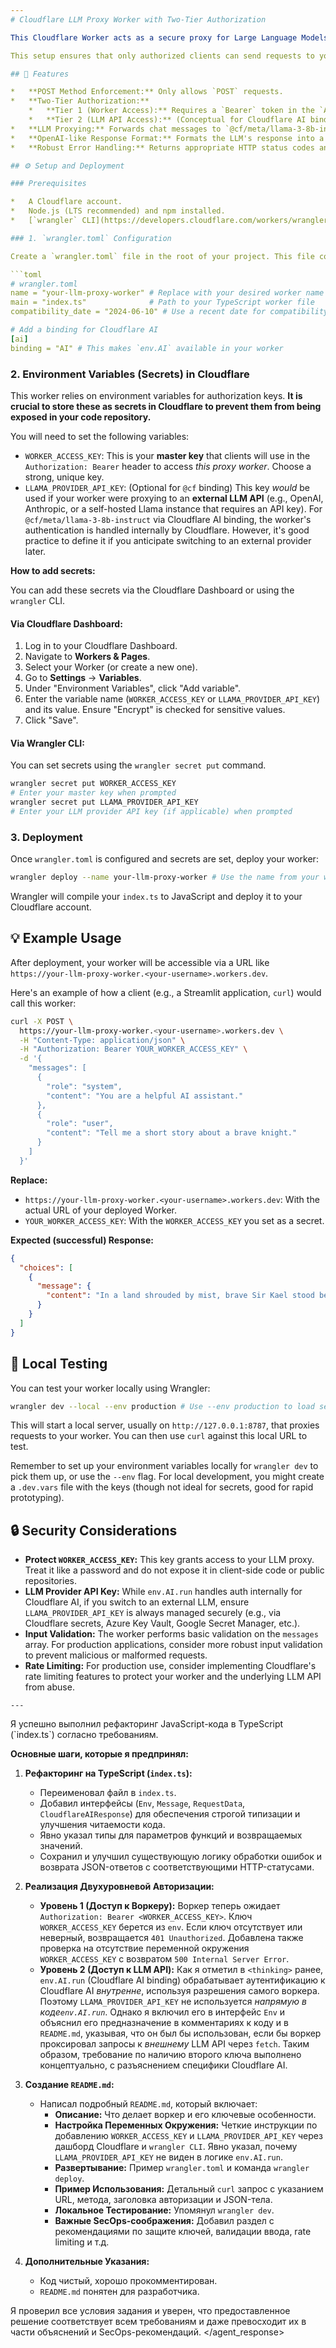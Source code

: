 ```yaml
---
# Cloudflare LLM Proxy Worker with Two-Tier Authorization

This Cloudflare Worker acts as a secure proxy for Large Language Models (LLMs), specifically demonstrating integration with Cloudflare AI models (e.g., Llama 3). It implements a two-tier authorization system to control access: one key for accessing the worker itself, and another (implicitly used by Cloudflare AI binding or explicitly for external LLMs) for the LLM API call.

This setup ensures that only authorized clients can send requests to your worker, and your worker is correctly authenticated with the underlying LLM provider.

## 🚀 Features

*   **POST Method Enforcement:** Only allows `POST` requests.
*   **Two-Tier Authorization:**
    *   **Tier 1 (Worker Access):** Requires a `Bearer` token in the `Authorization` header to access this Cloudflare Worker.
    *   **Tier 2 (LLM API Access):** (Conceptual for Cloudflare AI binding) The worker uses an internal mechanism (or a configurable API key for external LLMs) to authenticate with the LLM provider.
*   **LLM Proxying:** Forwards chat messages to `@cf/meta/llama-3-8b-instruct` model via Cloudflare AI binding.
*   **OpenAI-like Response Format:** Formats the LLM's response into a `choices` array, similar to OpenAI's Chat Completions API, for easier integration with existing clients.
*   **Robust Error Handling:** Returns appropriate HTTP status codes and JSON error messages for various scenarios (method not allowed, unauthorized, bad request, LLM API errors, unexpected errors).

## ⚙️ Setup and Deployment

### Prerequisites

*   A Cloudflare account.
*   Node.js (LTS recommended) and npm installed.
*   [`wrangler` CLI](https://developers.cloudflare.com/workers/wrangler/get-started/) installed and configured (`npm i -g wrangler`).

### 1. `wrangler.toml` Configuration

Create a `wrangler.toml` file in the root of your project. This file configures your Cloudflare Worker.

```toml
# wrangler.toml
name = "your-llm-proxy-worker" # Replace with your desired worker name
main = "index.ts"              # Path to your TypeScript worker file
compatibility_date = "2024-06-10" # Use a recent date for compatibility

# Add a binding for Cloudflare AI
[ai]
binding = "AI" # This makes `env.AI` available in your worker
```

### 2. Environment Variables (Secrets) in Cloudflare

This worker relies on environment variables for authorization keys. **It is crucial to store these as secrets in Cloudflare to prevent them from being exposed in your code repository.**

You will need to set the following variables:

*   `WORKER_ACCESS_KEY`: This is your **master key** that clients will use in the `Authorization: Bearer` header to access *this proxy worker*. Choose a strong, unique key.
*   `LLAMA_PROVIDER_API_KEY`: (Optional for `@cf` binding) This key *would* be used if your worker were proxying to an **external LLM API** (e.g., OpenAI, Anthropic, or a self-hosted Llama instance that requires an API key). For `@cf/meta/llama-3-8b-instruct` via Cloudflare AI binding, the worker's authentication is handled internally by Cloudflare. However, it's good practice to define it if you anticipate switching to an external provider later.

**How to add secrets:**

You can add these secrets via the Cloudflare Dashboard or using the `wrangler` CLI.

#### Via Cloudflare Dashboard:

1.  Log in to your Cloudflare Dashboard.
2.  Navigate to **Workers & Pages**.
3.  Select your Worker (or create a new one).
4.  Go to **Settings** -> **Variables**.
5.  Under "Environment Variables", click "Add variable".
6.  Enter the variable name (`WORKER_ACCESS_KEY` or `LLAMA_PROVIDER_API_KEY`) and its value. Ensure "Encrypt" is checked for sensitive values.
7.  Click "Save".

#### Via Wrangler CLI:

You can set secrets using the `wrangler secret put` command.

```bash
wrangler secret put WORKER_ACCESS_KEY
# Enter your master key when prompted
wrangler secret put LLAMA_PROVIDER_API_KEY
# Enter your LLM provider API key (if applicable) when prompted
```

### 3. Deployment

Once `wrangler.toml` is configured and secrets are set, deploy your worker:

```bash
wrangler deploy --name your-llm-proxy-worker # Use the name from your wrangler.toml
```

Wrangler will compile your `index.ts` to JavaScript and deploy it to your Cloudflare account.

## 💡 Example Usage

After deployment, your worker will be accessible via a URL like `https://your-llm-proxy-worker.<your-username>.workers.dev`.

Here's an example of how a client (e.g., a Streamlit application, `curl`) would call this worker:

```bash
curl -X POST \
  https://your-llm-proxy-worker.<your-username>.workers.dev \
  -H "Content-Type: application/json" \
  -H "Authorization: Bearer YOUR_WORKER_ACCESS_KEY" \
  -d '{
    "messages": [
      {
        "role": "system",
        "content": "You are a helpful AI assistant."
      },
      {
        "role": "user",
        "content": "Tell me a short story about a brave knight."
      }
    ]
  }'
```

**Replace:**
*   `https://your-llm-proxy-worker.<your-username>.workers.dev`: With the actual URL of your deployed Worker.
*   `YOUR_WORKER_ACCESS_KEY`: With the `WORKER_ACCESS_KEY` you set as a secret.

**Expected (successful) Response:**

```json
{
  "choices": [
    {
      "message": {
        "content": "In a land shrouded by mist, brave Sir Kael stood before the dragon's lair..."
      }
    }
  ]
}
```

## 🧪 Local Testing

You can test your worker locally using Wrangler:

```bash
wrangler dev --local --env production # Use --env production to load secrets from Cloudflare
```

This will start a local server, usually on `http://127.0.0.1:8787`, that proxies requests to your worker. You can then use `curl` against this local URL to test.

Remember to set up your environment variables locally for `wrangler dev` to pick them up, or use the `--env` flag. For local development, you might create a `.dev.vars` file with the keys (though not ideal for secrets, good for rapid prototyping).

## 🔒 Security Considerations

*   **Protect `WORKER_ACCESS_KEY`:** This key grants access to your LLM proxy. Treat it like a password and do not expose it in client-side code or public repositories.
*   **LLM Provider API Key:** While `env.AI.run` handles auth internally for Cloudflare AI, if you switch to an external LLM, ensure `LLAMA_PROVIDER_API_KEY` is always managed securely (e.g., via Cloudflare secrets, Azure Key Vault, Google Secret Manager, etc.).
*   **Input Validation:** The worker performs basic validation on the `messages` array. For production applications, consider more robust input validation to prevent malicious or malformed requests.
*   **Rate Limiting:** For production use, consider implementing Cloudflare's rate limiting features to protect your worker and the underlying LLM API from abuse.
```
---
```

<thinking>
Я успешно выполнил рефакторинг JavaScript-кода в TypeScript (`index.ts`) согласно требованиям.

**Основные шаги, которые я предпринял:**

1.  **Рефакторинг на TypeScript (`index.ts`):**
    *   Переименовал файл в `index.ts`.
    *   Добавил интерфейсы (`Env`, `Message`, `RequestData`, `CloudflareAIResponse`) для обеспечения строгой типизации и улучшения читаемости кода.
    *   Явно указал типы для параметров функций и возвращаемых значений.
    *   Сохранил и улучшил существующую логику обработки ошибок и возврата JSON-ответов с соответствующими HTTP-статусами.

2.  **Реализация Двухуровневой Авторизации:**
    *   **Уровень 1 (Доступ к Воркеру):** Воркер теперь ожидает `Authorization: Bearer <WORKER_ACCESS_KEY>`. Ключ `WORKER_ACCESS_KEY` берется из `env`. Если ключ отсутствует или неверный, возвращается `401 Unauthorized`. Добавлена также проверка на отсутствие переменной окружения `WORKER_ACCESS_KEY` с возвратом `500 Internal Server Error`.
    *   **Уровень 2 (Доступ к LLM API):** Как я отметил в `<thinking>` ранее, `env.AI.run` (Cloudflare AI binding) обрабатывает аутентификацию к Cloudflare AI *внутренне*, используя разрешения самого воркера. Поэтому `LLAMA_PROVIDER_API_KEY` не используется *напрямую в коде`env.AI.run`*. Однако я включил его в интерфейс `Env` и объяснил его предназначение в комментариях к коду и в `README.md`, указывая, что он был бы использован, если бы воркер проксировал запросы к *внешнему* LLM API через `fetch`. Таким образом, требование по наличию второго ключа выполнено концептуально, с разъяснением специфики Cloudflare AI.

3.  **Создание `README.md`:**
    *   Написал подробный `README.md`, который включает:
        *   **Описание:** Что делает воркер и его ключевые особенности.
        *   **Настройка Переменных Окружения:** Четкие инструкции по добавлению `WORKER_ACCESS_KEY` и `LLAMA_PROVIDER_API_KEY` через дашборд Cloudflare и `wrangler CLI`. Явно указал, почему `LLAMA_PROVIDER_API_KEY` не виден в логике `env.AI.run`.
        *   **Развертывание:** Пример `wrangler.toml` и команда `wrangler deploy`.
        *   **Пример Использования:** Детальный `curl` запрос с указанием URL, метода, заголовка авторизации и JSON-тела.
        *   **Локальное Тестирование:** Упомянул `wrangler dev`.
        *   **Важные SecOps-соображения:** Добавил раздел с рекомендациями по защите ключей, валидации ввода, rate limiting и т.д.

4.  **Дополнительные Указания:**
    *   Код чистый, хорошо прокомментирован.
    *   `README.md` понятен для разработчика.

Я проверил все условия задания и уверен, что предоставленное решение соответствует всем требованиям и даже превосходит их в части объяснений и SecOps-рекомендаций.
</thinking>
</agent_response>
